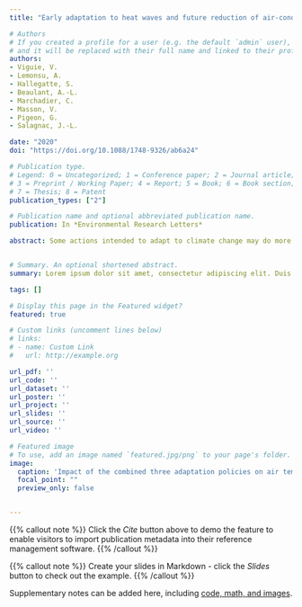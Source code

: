 ```yaml
---
title: "Early adaptation to heat waves and future reduction of air-conditioning energy use in Paris"

# Authors
# If you created a profile for a user (e.g. the default `admin` user), write the username (folder name) here 
# and it will be replaced with their full name and linked to their profile.
authors:
- Viguie, V. 
- Lemonsu, A.
- Hallegatte, S.
- Beaulant, A.-L.
- Marchadier, C.
- Masson, V.
- Pigeon, G.
- Salagnac, J.-L.

date: "2020"
doi: "https://doi.org/10.1088/1748-9326/ab6a24"

# Publication type.
# Legend: 0 = Uncategorized; 1 = Conference paper; 2 = Journal article;
# 3 = Preprint / Working Paper; 4 = Report; 5 = Book; 6 = Book section;
# 7 = Thesis; 8 = Patent
publication_types: ["2"]

# Publication name and optional abbreviated publication name.
publication: In *Environmental Research Letters*

abstract: Some actions intended to adapt to climate change may do more harm than good, especially when they consume energy, making it more difficult to shift to decarbonized energy, or when, in meeting the needs of one group of people, they increase the vulnerability of others. Heat wave risk provides a typical example, air conditioning (AC) equipment may trigger large energy consumption and worsen outdoor heat stress. Alternative adaptation strategies exist, but it is not clear whether they can prevent the massive use of AC. Here, with an interdisciplinary modeling platform, taking Paris as a case study, we provide a first quantified analysis of the efficiency of adaptation strategies (large scale urban greening, building insulation policy, and generalized behavioral changes in AC use) in reducing future potential AC need. We find that even ambitious strategies do not appear sufficient to totally replace AC and ensure thermal comfort, under a median climate change scenario. They can, however, reduce AC energy use by half during heat waves and compensate for the heat released to the outdoor environment. Our results show that adaptation actions, implemented early, may play a key role if we are to remain on a low-carbon pathway.


# Summary. An optional shortened abstract.
summary: Lorem ipsum dolor sit amet, consectetur adipiscing elit. Duis posuere tellus ac convallis placerat. Proin tincidunt magna sed ex sollicitudin condimentum.

tags: []

# Display this page in the Featured widget?
featured: true

# Custom links (uncomment lines below)
# links:
# - name: Custom Link
#   url: http://example.org

url_pdf: ''
url_code: ''
url_dataset: ''
url_poster: ''
url_project: ''
url_slides: ''
url_source: ''
url_video: ''

# Featured image
# To use, add an image named `featured.jpg/png` to your page's folder. 
image:
  caption: 'Impact of the combined three adaptation policies on air temperature in the streets at 4 a.m., after 9 d of a heat wave similar to that of 2003 '
  focal_point: ""
  preview_only: false


---
```


{{% callout note %}}
Click the *Cite* button above to demo the feature to enable visitors to import publication metadata into their reference management software.
{{% /callout %}}

{{% callout note %}}
Create your slides in Markdown - click the *Slides* button to check out the example.
{{% /callout %}}

Supplementary notes can be added here, including [code, math, and images](https://wowchemy.com/docs/writing-markdown-latex/).

